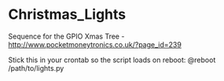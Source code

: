 Christmas_Lights
================

Sequence for the GPIO Xmas Tree - http://www.pocketmoneytronics.co.uk/?page_id=239

Stick this in your crontab so the script loads on reboot:
    @reboot /path/to/lights.py
